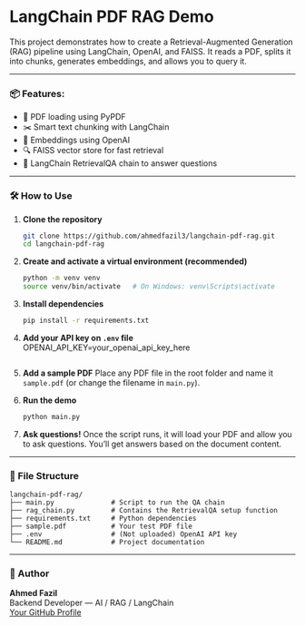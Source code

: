 # LangChain PDF RAG Demo

This project demonstrates how to create a Retrieval-Augmented Generation (RAG) pipeline using LangChain, OpenAI, and FAISS. It reads a PDF, splits it into chunks, generates embeddings, and allows you to query it.

---

### 📦 Features:
- 📄 PDF loading using PyPDF
- ✂️ Smart text chunking with LangChain
- 🧠 Embeddings using OpenAI
- 🔍 FAISS vector store for fast retrieval
- 🧪 LangChain RetrievalQA chain to answer questions

---

### 🛠️ How to Use

1. **Clone the repository**
   ```bash
   git clone https://github.com/ahmedfazil3/langchain-pdf-rag.git
   cd langchain-pdf-rag
   ```

2. **Create and activate a virtual environment (recommended)**
   ```bash
   python -m venv venv
   source venv/bin/activate   # On Windows: venv\Scripts\activate
   ```

3. **Install dependencies**
   ```bash
   pip install -r requirements.txt
   ```

4. **Add your API key on `.env` file**
   OPENAI_API_KEY=your_openai_api_key_here
   ```

5. **Add a sample PDF**
   Place any PDF file in the root folder and name it `sample.pdf` (or change the filename in `main.py`).

6. **Run the demo**
   ```bash
   python main.py
   ```

7. **Ask questions!**
   Once the script runs, it will load your PDF and allow you to ask questions. You’ll get answers based on the document content.

---

### 📁 File Structure

```
langchain-pdf-rag/
├── main.py              # Script to run the QA chain
├── rag_chain.py         # Contains the RetrievalQA setup function
├── requirements.txt     # Python dependencies
├── sample.pdf           # Your test PDF file
├── .env                 # (Not uploaded) OpenAI API key
└── README.md            # Project documentation
```

---

### 👤 Author

**Ahmed Fazil**  
Backend Developer — AI / RAG / LangChain  
[Your GitHub Profile](https://github.com/ahmedfazil3)
